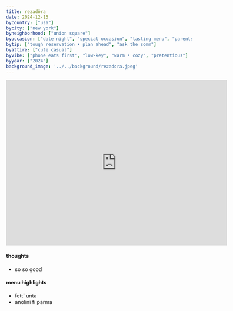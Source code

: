 ```yaml
---
title: rezadôra
date: 2024-12-15
bycountry: ["usa"]
bycity: ["new york"]
byneighborhood: ["union square"]
byoccasion: ["date night", "special occasion", "tasting menu", "parents in town"]
bytip: ["tough reservation • plan ahead", "ask the somm"]
byattire: ["cute casual"]
byvibe: ["phone eats first", "low-key", "warm • cozy", "pretentious"]
byyear: ["2024"]
background_image: '../../background/rezadora.jpeg'
---
```


<iframe src="https://www.google.com/maps/embed?pb=!1m18!1m12!1m3!1d3023.0428347197612!2d-73.99161892403804!3d40.73908297138956!2m3!1f0!2f0!3f0!3m2!1i1024!2i768!4f13.1!3m3!1m2!1s0x89c25925c892d20d%3A0x5a0c58cfbd2fdbfb!2zUmV6ZMO0cmE!5e0!3m2!1sen!2sus!4v1734386066292!5m2!1sen!2sus" width="600" height="450" style="border:0;" allowfullscreen="" loading="lazy" referrerpolicy="no-referrer-when-downgrade"></iframe>

#### thoughts
* so so good

#### menu highlights
* fett' unta
* anolini fi parma
